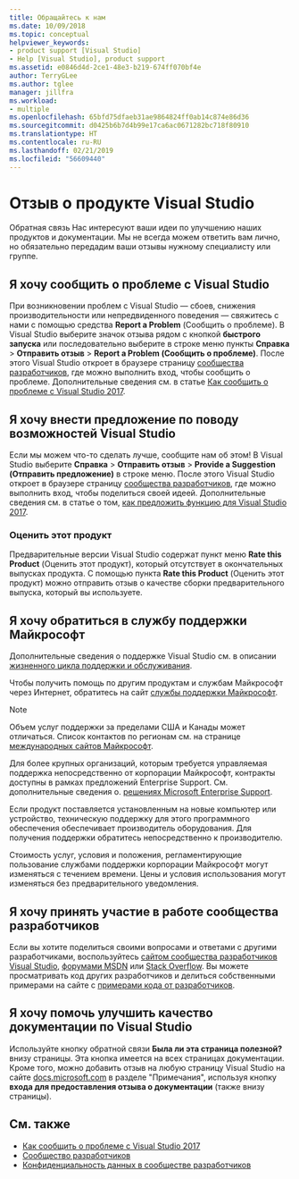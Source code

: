 ```yaml
---
title: Обращайтесь к нам
ms.date: 10/09/2018
ms.topic: conceptual
helpviewer_keywords:
- product support [Visual Studio]
- Help [Visual Studio], product support
ms.assetid: e0846d4d-2ce1-48e3-b219-674ff070bf4e
author: TerryGLee
ms.author: tglee
manager: jillfra
ms.workload:
- multiple
ms.openlocfilehash: 65bfd75dfaeb31ae9864824ff0ab14c874e86d36
ms.sourcegitcommit: d0425b6b7d4b99e17ca6ac0671282bc718f80910
ms.translationtype: HT
ms.contentlocale: ru-RU
ms.lasthandoff: 02/21/2019
ms.locfileid: "56609440"
---
```

# <a name="visual-studio-product-feedback"></a>Отзыв о продукте Visual Studio

Обратная связь Нас интересуют ваши идеи по улучшению наших продуктов и документации. Мы не всегда можем ответить вам лично, но обязательно передадим ваши отзывы нужному специалисту или группе.

## <a name="i-want-to-report-a-problem-with-visual-studio"></a>Я хочу сообщить о проблеме с Visual Studio

При возникновении проблем с Visual Studio &mdash; сбоев, снижения производительности или непредвиденного поведения &mdash; свяжитесь с нами с помощью средства **Report a Problem** (Сообщить о проблеме). В Visual Studio выберите значок отзыва рядом с кнопкой **быстрого запуска** или последовательно выберите в строке меню пункты **Справка** > **Отправить отзыв** > **Report a Problem (Сообщить о проблеме)**. После этого Visual Studio откроет в браузере страницу [сообщества разработчиков](https://developercommunity.visualstudio.com), где можно выполнить вход, чтобы сообщить о проблеме. Дополнительные сведения см. в статье [Как сообщить о проблеме с Visual Studio 2017](how-to-report-a-problem-with-visual-studio-2017.md).

## <a name="i-want-to-make-a-suggestion-about-visual-studio-features"></a>Я хочу внести предложение по поводу возможностей Visual Studio

Если мы можем что-то сделать лучше, сообщите нам об этом! В Visual Studio выберите **Справка** > **Отправить отзыв** > **Provide a Suggestion (Отправить предложение)** в строке меню. После этого Visual Studio откроет в браузере страницу [сообщества разработчиков](https://developercommunity.visualstudio.com), где можно выполнить вход, чтобы поделиться своей идеей. Дополнительные сведения см. в статье о том, [как предложить функцию для Visual Studio 2017](suggest-a-feature.md).

### <a name="rate-this-product"></a>Оценить этот продукт

Предварительные версии Visual Studio содержат пункт меню **Rate this Product** (Оценить этот продукт), который отсутствует в окончательных выпусках продукта. С помощью пункта **Rate this Product** (Оценить этот продукт) можно отправить отзыв о качестве сборки предварительного выпуска, который вы используете.

## <a name="i-want-to-contact-microsoft-support"></a>Я хочу обратиться в службу поддержки Майкрософт

Дополнительные сведения о поддержке Visual Studio см. в описании [жизненного цикла поддержки и обслуживания](/visualstudio/productinfo/vs-servicing-vs).

Чтобы получить помощь по другим продуктам и службам Майкрософт через Интернет, обратитесь на сайт [службы поддержки Майкрософт](https://go.microsoft.com/fwlink/?LinkID=99019).

> [!NOTE]
> Объем услуг поддержки за пределами США и Канады может отличаться. Список контактов по регионам см. на странице [международных сайтов Майкрософт](https://www.microsoft.com/worldwide/).

Для более крупных организаций, которым требуется управляемая поддержка непосредственно от корпорации Майкрософт, контракты доступны в рамках предложений Enterprise Support. См. дополнительные сведения о. [решениях Microsoft Enterprise Support](https://go.microsoft.com/fwlink/?LinkId=258223).

Если продукт поставляется установленным на новые компьютер или устройство, техническую поддержку для этого программного обеспечения обеспечивает производитель оборудования. Для получения поддержки обратитесь непосредственно к производителю.

Стоимость услуг, условия и положения, регламентирующие пользование службами поддержки корпорации Майкрософт могут изменяться с течением времени. Цены и условия использования могут изменяться без предварительного уведомления.

## <a name="i-want-to-get-involved-in-the-developer-community"></a>Я хочу принять участие в работе сообщества разработчиков

Если вы хотите поделиться своими вопросами и ответами с другими разработчиками, воспользуйтесь [сайтом сообщества разработчиков Visual Studio](https://developercommunity.visualstudio.com), [форумами MSDN](https://social.msdn.microsoft.com/Forums/home) или [Stack Overflow](https://stackoverflow.com/). Вы можете просматривать код других разработчиков и делиться собственными примерами на сайте с [примерами кода от разработчиков](https://code.msdn.microsoft.com/).

## <a name="i-want-to-help-improve-the-visual-studio-documentation"></a>Я хочу помочь улучшить качество документации по Visual Studio

Используйте кнопку обратной связи **Была ли эта страница полезной?** внизу страницы. Эта кнопка имеется на всех страницах документации. Кроме того, можно добавить отзыв на любую страницу Visual Studio на сайте [docs.microsoft.com](https://docs.microsoft.com/visualstudio/) в разделе "Примечания", используя кнопку **входа для предоставления отзыва о документации** (также внизу страницы).

## <a name="see-also"></a>См. также

* [Как сообщить о проблеме с Visual Studio 2017](how-to-report-a-problem-with-visual-studio-2017.md)
* [Сообщество разработчиков](https://developercommunity.visualstudio.com)
* [Конфиденциальность данных в сообществе разработчиков](developer-community-privacy.md)

